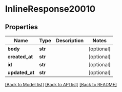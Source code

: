 # InlineResponse20010

## Properties
Name | Type | Description | Notes
------------ | ------------- | ------------- | -------------
**body** | **str** |  | [optional] 
**created_at** | **str** |  | [optional] 
**id** | **str** |  | [optional] 
**updated_at** | **str** |  | [optional] 

[[Back to Model list]](../README.md#documentation-for-models) [[Back to API list]](../README.md#documentation-for-api-endpoints) [[Back to README]](../README.md)

